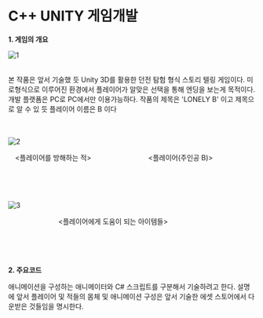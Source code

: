 # C++ UNITY 게임개발


**1. 게임의 개요**

![1](https://user-images.githubusercontent.com/105213482/224279254-6fa94b6b-94a3-464b-ab1c-841f6fa59238.png)

<br>
 본 작품은 앞서 기술했 듯 Unity 3D를 활용한 던전 탐험 형식 스토리 텔링 게임이다. 미로형식으로 이루어진 환경에서 플레이어가 알맞은 선택을 통해 엔딩을 보는게 목적이다. 개발 플랫폼은 PC로 PC에서만 이용가능하다. 작품의 제목은 'LONELY B' 이고 제목으로 알 수 있 듯 플레이어 이름은 B 이다
<br><br><br>

![2](https://user-images.githubusercontent.com/105213482/224280115-d54af6fc-21e0-40d0-ba32-89b89120187a.png)



 <플레이어를 방해하는 적>         <플레이어(주인공 B)>
 
 <br><br><br>
 
 ![3](https://user-images.githubusercontent.com/105213482/224280118-928bc327-0390-43dc-a501-19fecafe5751.png)
 
 
        <플레이어에게 도움이 되는 아이템들>

<br><br><br>

**2. 주요코드**
  
  애니메이션을 구성하는 애니메이터와 C# 스크립트를 구분해서 기술하려고 한다.
설명에 앞서 플레이어 및 적들의 몸체 및 애니메이션 구성은 앞서 기술한 에셋 스토어에서 다운받은 것들임을 명시한다.

<br><br><br>
